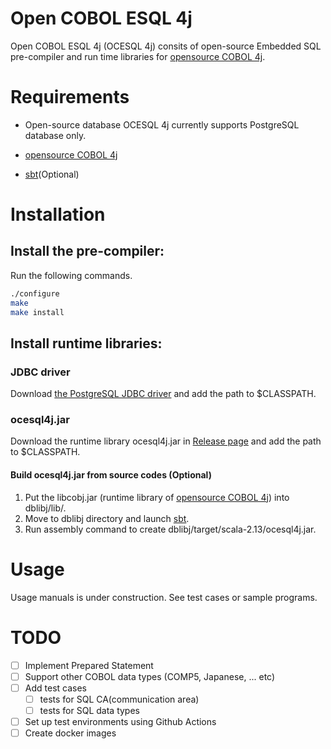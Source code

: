 # Open COBOL ESQL 4j

Open COBOL ESQL 4j (OCESQL 4j) consits of open-source Embedded SQL pre-compiler and run time libraries for [opensource COBOL 4j](https://github.com/opensourcecobol/opensourcecobol4j).


# Requirements

* Open-source database
  OCESQL 4j currently supports PostgreSQL database only.

* [opensource COBOL 4j](https://github.com/opensourcecobol/opensourcecobol4j)

* [sbt](https://www.scala-sbt.org/)(Optional)


# Installation

## Install the pre-compiler:

Run the following commands.

```sh
./configure
make
make install
```

## Install runtime libraries:

### JDBC driver

Download [the PostgreSQL JDBC driver](https://jdbc.postgresql.org/download.html) and add the path to $CLASSPATH.

### ocesql4j.jar

Download the runtime library ocesql4j.jar in [Release page](https://github.com/opensourcecobol/Open-COBOL-ESQL-4j/releases) and add the path to $CLASSPATH.

#### Build ocesql4j.jar from source codes (Optional)

1. Put the libcobj.jar (runtime library of [opensource COBOL 4j](https://github.com/opensourcecobol/opensourcecobol4j)) into dblibj/lib/.
2. Move to dblibj directory and launch [sbt](https://www.scala-sbt.org/).
3. Run assembly command to create dblibj/target/scala-2.13/ocesql4j.jar.


# Usage

Usage manuals is under construction.
See test cases or sample programs.


# TODO

- [ ] Implement Prepared Statement
- [ ] Support other COBOL data types (COMP5, Japanese, ... etc)
- [ ] Add test cases
  - [ ] tests for SQL CA(communication area)
  - [ ] tests for SQL data types
- [ ] Set up test environments using Github Actions
- [ ] Create docker images
